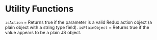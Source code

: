 # Utility Functions

`isAction` = Returns true if the parameter is a valid Redux action object (a plain object with a string type field).
`isPlainObject` = Returns true if the value appears to be a plain JS object.
